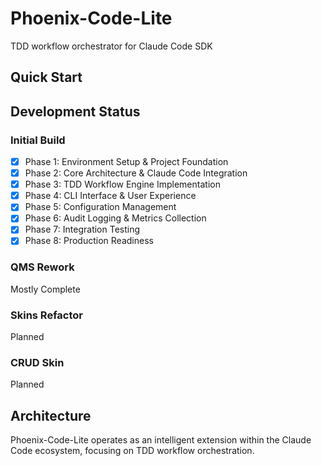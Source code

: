# Phoenix-Code-Lite

TDD workflow orchestrator for Claude Code SDK

## Quick Start

## Development Status

### Initial Build

- [x] Phase 1: Environment Setup & Project Foundation
- [x] Phase 2: Core Architecture & Claude Code Integration
- [x] Phase 3: TDD Workflow Engine Implementation
- [x] Phase 4: CLI Interface & User Experience
- [x] Phase 5: Configuration Management
- [x] Phase 6: Audit Logging & Metrics Collection
- [x] Phase 7: Integration Testing
- [x] Phase 8: Production Readiness

### QMS Rework

Mostly Complete

### Skins Refactor

Planned

### CRUD Skin

Planned

## Architecture

Phoenix-Code-Lite operates as an intelligent extension within the Claude Code ecosystem, focusing on TDD workflow orchestration.
